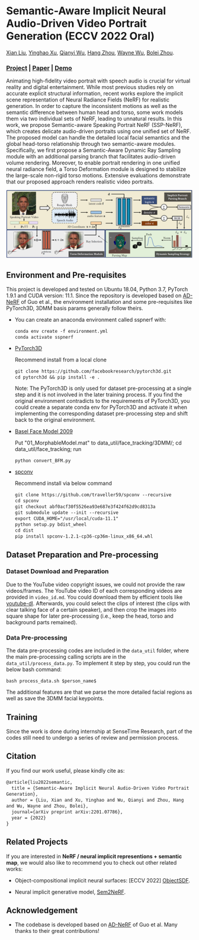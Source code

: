 # Semantic-Aware Implicit Neural Audio-Driven Video Portrait Generation (ECCV 2022 Oral)

[Xian Liu](https://alvinliu0.github.io/), [Yinghao Xu](https://justimyhxu.github.io/), [Qianyi Wu](https://wuqianyi.top/), [Hang Zhou](https://hangz-nju-cuhk.github.io/), [Wayne Wu](https://wywu.github.io/), [Bolei Zhou](http://bzhou.ie.cuhk.edu.hk/).

### [Project](https://alvinliu0.github.io/projects/SSP-NeRF) | [Paper](https://arxiv.org/pdf/2201.07786.pdf) | [Demo](https://www.youtube.com/watch?v=M7BvPzIBgfM)

Animating high-fidelity video portrait with speech audio is crucial for virtual reality and digital entertainment. While most previous studies rely on accurate explicit structural information, recent works explore the implicit scene representation of Neural Radiance Fields (NeRF) for realistic generation. In order to capture the inconsistent motions as well as the semantic difference between human head and torso, some work models them via two individual sets of NeRF, leading to unnatural results. In this work, we propose Semantic-aware Speaking Portrait NeRF (SSP-NeRF), which creates delicate audio-driven portraits using one unified set of NeRF. The proposed model can handle the detailed local facial semantics and the global head-torso relationship through two semantic-aware modules. Specifically, we first propose a Semantic-Aware Dynamic Ray Sampling module with an additional parsing branch that facilitates audio-driven volume rendering. Moreover, to enable portrait rendering in one unified neural radiance field, a Torso Deformation module is designed to stabilize the large-scale non-rigid torso motions. Extensive evaluations demonstrate that our proposed approach renders realistic video portraits.

<img src='./misc/SSP-NeRF.png' width=800>

## Environment and Pre-requisites

This project is developed and tested on Ubuntu 18.04, Python 3.7, PyTorch 1.9.1 and CUDA version: 11.1. Since the repository is developed based on [AD-NeRF](https://github.com/YudongGuo/AD-NeRF) of Guo et al., the environment installation and some pre-requisites like PyTorch3D, 3DMM basis params generally follow theirs.

- You can create an anaconda environment called sspnerf with:
    ```
    conda env create -f environment.yml
    conda activate sspnerf
    ```
- [PyTorch3D](https://github.com/facebookresearch/pytorch3d)

    Recommend install from a local clone
    ```
    git clone https://github.com/facebookresearch/pytorch3d.git
    cd pytorch3d && pip install -e .
    ```
    Note: The PyTorch3D is only used for dataset pre-processing at a single step and it is not involved in the later training process. If you find the original environment contradicts to the requirements of PyTorch3D, you could create a separate conda env for PyTorch3D and activate it when implementing the corresponding dataset pre-processing step and shift back to the original environment.
- [Basel Face Model 2009](https://faces.dmi.unibas.ch/bfm/main.php?nav=1-1-0&id=details) 

    Put "01_MorphableModel.mat" to data_util/face_tracking/3DMM/; cd data_util/face_tracking; run
    ```
    python convert_BFM.py
- [spconv](https://github.com/traveller59/spconv) 

    Recommend install via below command
    ```
    git clone https://github.com/traveller59/spconv --recursive
    cd spconv
    git checkout abf0acf30f5526ea93e687e3f424f62d9cd8313a
    git submodule update --init --recursive
    export CUDA_HOME="/usr/local/cuda-11.1"
    python setup.py bdist_wheel
    cd dist
    pip install spconv-1.2.1-cp36-cp36m-linux_x86_64.whl
    ```

## Dataset Preparation and Pre-processing

### Dataset Download and Preparation

Due to the YouTube video copyright issues, we could not provide the raw videos/frames. The YouTube video ID of each corresponding videos are provided in `video_id.md`. You could download them by efficient tools like [youtube-dl](https://youtube-dl.org/). Afterwards, you could select the clips of interest (the clips with clear talking face of a certain speaker), and then crop the images into square shape for later pre-processing (i.e., keep the head, torso and background parts remained).

### Data Pre-processing

The data pre-processing codes are included in the `data_util` folder, where the main pre-processing calling scripts are in the `data_util/process_data.py`. To implement it step by step, you could run the below bash command:

```
bash process_data.sh $person_name$
```

The additional features are that we parse the more detailed facial regions as well as save the 3DMM facial keypoints.

## Training

Since the work is done during internship at SenseTime Research, part of the codes still need to undergo a series of review and permission process.

## Citation

If you find our work useful, please kindly cite as:
```
@article{liu2022semantic,
  title = {Semantic-Aware Implicit Neural Audio-Driven Video Portrait Generation},
  author = {Liu, Xian and Xu, Yinghao and Wu, Qianyi and Zhou, Hang and Wu, Wayne and Zhou, Bolei},
  journal={arXiv preprint arXiv:2201.07786},
  year = {2022}
}
```

## Related Projects

If you are interested in **NeRF / neural implicit representions + semantic map**, we would also like to recommend you to check out other related works:

* Object-compositional implicit neural surfaces: [ECCV 2022] [ObjectSDF](https://qianyiwu.github.io/objectsdf).

* Neural implicit generative model, [Sem2NeRF](https://donydchen.github.io/sem2nerf/).

## Acknowledgement
* The codebase is developed based on [AD-NeRF](https://github.com/YudongGuo/AD-NeRF) of Guo et al. Many thanks to their great contributions!